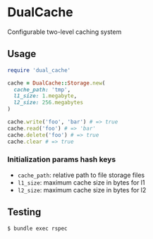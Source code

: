 # DualCache

Configurable two-level caching system

## Usage

```ruby
require 'dual_cache'

cache = DualCache::Storage.new(
  cache_path: 'tmp', 
  l1_size: 1.megabyte, 
  l2_size: 256.megabytes
)

cache.write('foo', 'bar') # => true
cache.read('foo') # => 'bar'
cache.delete('foo') # => true
cache.clear # => true
```

### Initialization params hash keys

- `cache_path`: relative path to file storage files
- `l1_size`: maximum cache size in bytes for l1
- `l2_size`: maximum cache size in bytes for l2

## Testing

```
$ bundle exec rspec
```
